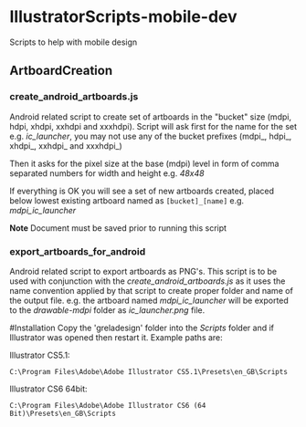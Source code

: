# IllustratorScripts-mobile-dev
Scripts to help with mobile design

## ArtboardCreation

### create_android_artboards.js

Android related script to create set of artboards in the "bucket" size (mdpi, hdpi, xhdpi, xxhdpi and xxxhdpi).
Script will ask first for the name for the set e.g. _ic_launcher_, you may not use any of the bucket prefixes (mdpi_, hdpi_, xhdpi_, xxhdpi_ and xxxhdpi_)

Then it asks for the pixel size at the base (mdpi) level in form of comma separated numbers for width and height e.g. _48x48_

If everything is OK you will see a set of new artboards created, placed below lowest existing artboard named as `[bucket]_[name]` e.g. _mdpi_ic_launcher_

**Note** Document must be saved prior to running this script

### export_artboards_for_android

Android related script to export artboards as PNG's. This script is to be used with conjunction with the _create_android_artboards.js_ as it uses the name convention applied by that script to create proper folder and name of the output file.
e.g. the artboard named _mdpi_ic_launcher_ will be exported to the _drawable-mdpi_ folder as _ic_launcher.png_ file.

#Installation
Copy the 'greladesign' folder into the _Scripts_ folder and if Illustrator was opened then restart it. 
Example paths are:

Illustrator CS5.1:

`C:\Program Files\Adobe\Adobe Illustrator CS5.1\Presets\en_GB\Scripts`

Illustrator CS6 64bit:

`C:\Program Files\Adobe\Adobe Illustrator CS6 (64 Bit)\Presets\en_GB\Scripts`


